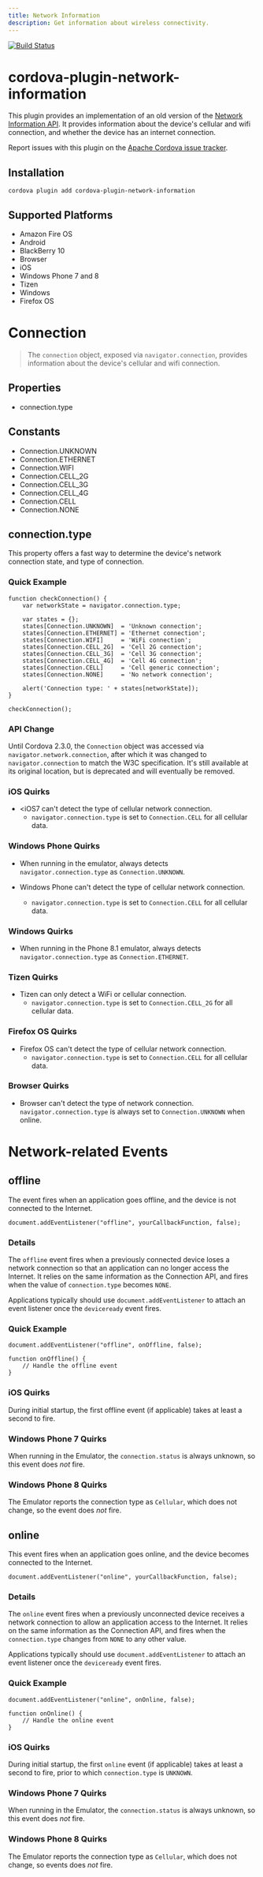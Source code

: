 ```yaml
---
title: Network Information
description: Get information about wireless connectivity.
---
```

<!--
# license: Licensed to the Apache Software Foundation (ASF) under one
#         or more contributor license agreements.  See the NOTICE file
#         distributed with this work for additional information
#         regarding copyright ownership.  The ASF licenses this file
#         to you under the Apache License, Version 2.0 (the
#         "License"); you may not use this file except in compliance
#         with the License.  You may obtain a copy of the License at
#
#           http://www.apache.org/licenses/LICENSE-2.0
#
#         Unless required by applicable law or agreed to in writing,
#         software distributed under the License is distributed on an
#         "AS IS" BASIS, WITHOUT WARRANTIES OR CONDITIONS OF ANY
#         KIND, either express or implied.  See the License for the
#         specific language governing permissions and limitations
#         under the License.
-->

[![Build Status](https://travis-ci.org/apache/cordova-plugin-network-information.svg?branch=master)](https://travis-ci.org/apache/cordova-plugin-network-information)

# cordova-plugin-network-information


This plugin provides an implementation of an old version of the
[Network Information API](http://www.w3.org/TR/2011/WD-netinfo-api-20110607/).
It provides information about the device's cellular and
wifi connection, and whether the device has an internet connection.

Report issues with this plugin on the [Apache Cordova issue tracker][Apache Cordova issue tracker].

## Installation

    cordova plugin add cordova-plugin-network-information

## Supported Platforms

- Amazon Fire OS
- Android
- BlackBerry 10
- Browser
- iOS
- Windows Phone 7 and 8
- Tizen
- Windows
- Firefox OS

# Connection

> The `connection` object, exposed via `navigator.connection`,  provides information about the device's cellular and wifi connection.

## Properties

- connection.type

## Constants

- Connection.UNKNOWN
- Connection.ETHERNET
- Connection.WIFI
- Connection.CELL_2G
- Connection.CELL_3G
- Connection.CELL_4G
- Connection.CELL
- Connection.NONE

## connection.type

This property offers a fast way to determine the device's network
connection state, and type of connection.

### Quick Example

    function checkConnection() {
        var networkState = navigator.connection.type;

        var states = {};
        states[Connection.UNKNOWN]  = 'Unknown connection';
        states[Connection.ETHERNET] = 'Ethernet connection';
        states[Connection.WIFI]     = 'WiFi connection';
        states[Connection.CELL_2G]  = 'Cell 2G connection';
        states[Connection.CELL_3G]  = 'Cell 3G connection';
        states[Connection.CELL_4G]  = 'Cell 4G connection';
        states[Connection.CELL]     = 'Cell generic connection';
        states[Connection.NONE]     = 'No network connection';

        alert('Connection type: ' + states[networkState]);
    }

    checkConnection();


### API Change

Until Cordova 2.3.0, the `Connection` object was accessed via
`navigator.network.connection`, after which it was changed to
`navigator.connection` to match the W3C specification.  It's still
available at its original location, but is deprecated and will
eventually be removed.

### iOS Quirks

- <iOS7 can't detect the type of cellular network connection.
    - `navigator.connection.type` is set to `Connection.CELL` for all cellular data.

### Windows Phone Quirks

- When running in the emulator, always detects `navigator.connection.type` as `Connection.UNKNOWN`.

- Windows Phone can't detect the type of cellular network connection.
    - `navigator.connection.type` is set to `Connection.CELL` for all cellular data.

### Windows Quirks

- When running in the Phone 8.1 emulator, always detects `navigator.connection.type` as `Connection.ETHERNET`.

### Tizen Quirks

- Tizen can only detect a WiFi or cellular connection.
    - `navigator.connection.type` is set to `Connection.CELL_2G` for all cellular data.

### Firefox OS Quirks

- Firefox OS can't detect the type of cellular network connection.
    - `navigator.connection.type` is set to `Connection.CELL` for all cellular data.

### Browser Quirks

- Browser can't detect the type of network connection.
`navigator.connection.type` is always set to `Connection.UNKNOWN` when online.

# Network-related Events

## offline

The event fires when an application goes offline, and the device is
not connected to the Internet.

    document.addEventListener("offline", yourCallbackFunction, false);

### Details

The `offline` event fires when a previously connected device loses a
network connection so that an application can no longer access the
Internet.  It relies on the same information as the Connection API,
and fires when the value of `connection.type` becomes `NONE`.

Applications typically should use `document.addEventListener` to
attach an event listener once the `deviceready` event fires.

### Quick Example

    document.addEventListener("offline", onOffline, false);

    function onOffline() {
        // Handle the offline event
    }


### iOS Quirks

During initial startup, the first offline event (if applicable) takes at least a second to fire.

### Windows Phone 7 Quirks

When running in the Emulator, the `connection.status` is always unknown, so this event does _not_ fire.

### Windows Phone 8 Quirks

The Emulator reports the connection type as `Cellular`, which does not change, so the event does _not_ fire.

## online

This event fires when an application goes online, and the device
becomes connected to the Internet.

    document.addEventListener("online", yourCallbackFunction, false);

### Details

The `online` event fires when a previously unconnected device receives
a network connection to allow an application access to the Internet.
It relies on the same information as the Connection API,
and fires when the `connection.type` changes from `NONE` to any other
value.

Applications typically should use `document.addEventListener` to
attach an event listener once the `deviceready` event fires.

### Quick Example

    document.addEventListener("online", onOnline, false);

    function onOnline() {
        // Handle the online event
    }


### iOS Quirks

During initial startup, the first `online` event (if applicable) takes
at least a second to fire, prior to which `connection.type` is
`UNKNOWN`.

### Windows Phone 7 Quirks

When running in the Emulator, the `connection.status` is always unknown, so this event does _not_ fire.

### Windows Phone 8 Quirks

The Emulator reports the connection type as `Cellular`, which does not change, so events does _not_ fire.

[Apache Cordova issue tracker]: https://issues.apache.org/jira/issues/?jql=project%20%3D%20CB%20AND%20status%20in%20%28Open%2C%20%22In%20Progress%22%2C%20Reopened%29%20AND%20resolution%20%3D%20Unresolved%20AND%20component%20%3D%20%22Plugin%20Network%20Information%22%20ORDER%20BY%20priority%20DESC%2C%20summary%20ASC%2C%20updatedDate%20DESC
